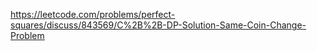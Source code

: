 https://leetcode.com/problems/perfect-squares/discuss/843569/C%2B%2B-DP-Solution-Same-Coin-Change-Problem 
